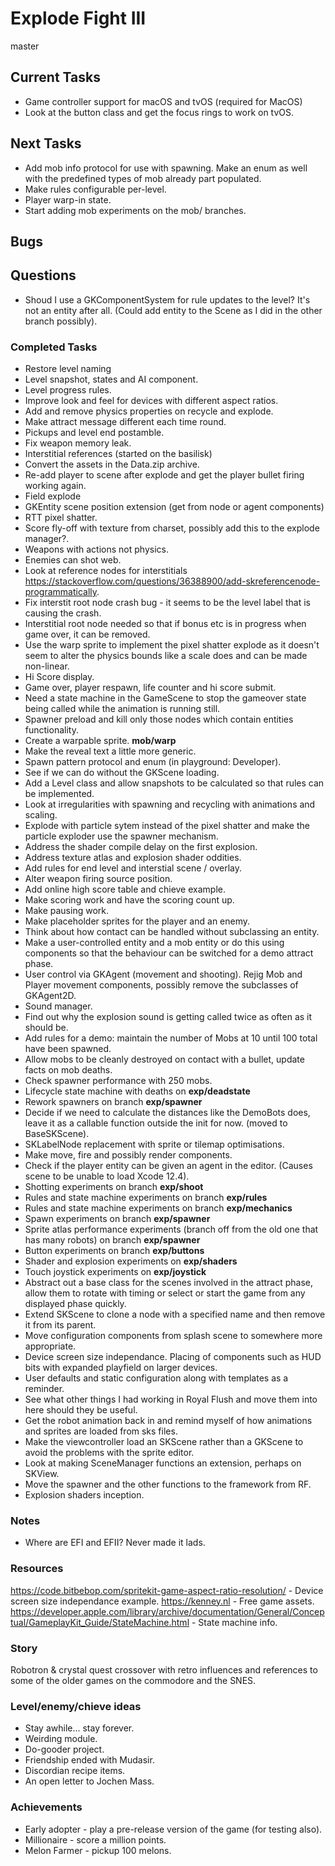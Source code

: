 # Explode Fight III
master

## Current Tasks
- Game controller support for macOS and tvOS (required for MacOS)
- Look at the button class and get the focus rings to work on tvOS.

## Next Tasks
- Add mob info protocol for use with spawning. Make an enum as well with the predefined types of mob already part populated.
- Make rules configurable per-level.
- Player warp-in state.
- Start adding mob experiments on the mob/ branches.

## Bugs

## Questions
- Shoud I use a GKComponentSystem for rule updates to the level? It's not an entity after all. (Could add entity to the Scene as I did in the other branch possibly).

### Completed Tasks
- Restore level naming 
- Level snapshot, states and AI component.
- Level progress rules.
- Improve look and feel for devices with different aspect ratios.
- Add and remove physics properties on recycle and explode.
- Make attract message different each time round.
- Pickups and level end postamble.
- Fix weapon memory leak.
- Interstitial references (started on the basilisk)
- Convert the assets in the Data.zip archive.
- Re-add player to scene after explode and get the player bullet firing working again.
- Field explode
- GKEntity scene position extension (get from node or agent components)
- RTT pixel shatter.
- Score fly-off with texture from charset, possibly add this to the explode manager?.
- Weapons with actions not physics.
- Enemies can shot web.
- Look at reference nodes for interstitials https://stackoverflow.com/questions/36388900/add-skreferencenode-programmatically.
- Fix interstit root node crash bug - it seems to be the level label that is causing the crash.
- Interstitial root node needed so that if bonus etc is in progress when game over, it can be removed.
- Use the warp sprite to implement the pixel shatter explode as it doesn't seem to alter the physics bounds like a scale does and can be made non-linear.
- Hi Score display.
- Game over, player respawn, life counter and hi score submit.
- Need a state machine in the GameScene to stop the gameover state being called while the animation is running still.
- Spawner preload and kill only those nodes which contain entities functionality.
- Create a warpable sprite. __mob/warp__
- Make the reveal text a little more generic.
- Spawn pattern protocol and enum (in playground: Developer).
- See if we can do without the GKScene loading.
- Add a Level class and allow snapshots to be calculated so that rules can be implemented.
- Look at irregularities with spawning and recycling with animations and scaling.
- Explode with particle sytem instead of the pixel shatter and make the particle exploder use the spawner mechanism.
- Address the shader compile delay on the first explosion.
- Address texture atlas and explosion shader oddities.
- Add rules for end level and interstial scene / overlay.
- Alter weapon firing source position.
- Add online high score table and chieve example.
- Make scoring work and have the scoring count up.
- Make pausing work.
- Make placeholder sprites for the player and an enemy.
- Think about how contact can be handled without subclassing an entity.
- Make a user-controlled entity and a mob entity or do this using components so that the behaviour can be switched for a demo attract phase.
- User control via GKAgent (movement and shooting). Rejig Mob and Player movement components, possibly remove the subclasses of GKAgent2D.
- Sound manager.
- Find out why the explosion sound is getting called twice as often as it should be.
- Add rules for a demo: maintain the number of Mobs at 10 until 100 total have been spawned.
- Allow mobs to be cleanly destroyed on contact with a bullet, update facts on mob deaths.
- Check spawner performance with 250 mobs.
- Lifecycle state machine with deaths on __exp/deadstate__
- Rework spawners on branch __exp/spawner__
- Decide if we need to calculate the distances like the DemoBots does, leave it as a callable function outside the init for now. (moved to BaseSKScene).
- SKLabelNode replacement with sprite or tilemap optimisations.
- Make move, fire and possibly render components.
- Check if the player entity can be given an agent in the editor. (Causes scene to be unable to load Xcode 12.4).
- Shotting experiments on branch __exp/shoot__
- Rules and state machine experiments on branch __exp/rules__
- Rules and state machine experiments on branch __exp/mechanics__
- Spawn experiments on branch __exp/spawner__
- Sprite atlas performance experiments (branch off from the old one that has many robots) on branch __exp/spawner__
- Button experiments on branch __exp/buttons__
- Shader and explosion experiments on __exp/shaders__
- Touch joystick experiments on __exp/joystick__
- Abstract out a base class for the scenes involved in the attract phase, allow them to rotate with timing or select or start the game from any displayed phase quickly.
- Extend SKScene to clone a node with a specified name and then remove it from its parent.
- Move configuration components from splash scene to somewhere more appropriate.
- Device screen size independance. Placing of components such as HUD bits with expanded playfield on larger devices.
- User defaults and static configuration along with templates as a reminder.
- See what other things I had working in Royal Flush and move them into here should they be useful.
- Get the robot animation back in and remind myself of how animations and sprites are loaded from sks files.
- Make the viewcontroller load an SKScene rather than a GKScene to avoid the problems with the sprite editor.
- Look at making SceneManager functions an extension, perhaps on SKView.
- Move the spawner and the other functions to the framework from RF.
- Explosion shaders inception.

### Notes
- Where are EFI and EFII? Never made it lads.

### Resources
https://code.bitbebop.com/spritekit-game-aspect-ratio-resolution/ - Device screen size independance example.
https://kenney.nl - Free game assets.
https://developer.apple.com/library/archive/documentation/General/Conceptual/GameplayKit_Guide/StateMachine.html - State machine info.  

### Story
Robotron & crystal quest crossover with retro influences and references to some of the older games on the commodore and the SNES.

### Level/enemy/chieve ideas
- Stay awhile... stay forever.
- Weirding module.
- Do-gooder project.
- Friendship ended with Mudasir.
- Discordian recipe items.
- An open letter to Jochen Mass.

### Achievements
- Early adopter - play a pre-release version of the game (for testing also).
- Millionaire - score a million points.
- Melon Farmer - pickup 100 melons.
